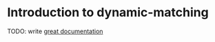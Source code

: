 # Introduction to dynamic-matching

TODO: write [great documentation](http://jacobian.org/writing/what-to-write/)
